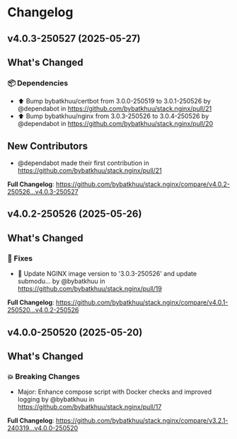 # Changelog

## v4.0.3-250527 (2025-05-27)

<!-- Release notes generated using configuration in .github/release.yml at v4.0.3-250527 -->

## What's Changed
### 📦 Dependencies
* ⬆️ Bump bybatkhuu/certbot from 3.0.0-250519 to 3.0.1-250526 by @dependabot in https://github.com/bybatkhuu/stack.nginx/pull/21
* ⬆️ Bump bybatkhuu/nginx from 3.0.3-250526 to 3.0.4-250526 by @dependabot in https://github.com/bybatkhuu/stack.nginx/pull/20

## New Contributors
* @dependabot made their first contribution in https://github.com/bybatkhuu/stack.nginx/pull/21

**Full Changelog**: https://github.com/bybatkhuu/stack.nginx/compare/v4.0.2-250526...v4.0.3-250527

## v4.0.2-250526 (2025-05-26)

<!-- Release notes generated using configuration in .github/release.yml at v4.0.2-250526 -->

## What's Changed
### 🐛 Fixes
* :bug: Update NGINX image version to '3.0.3-250526' and update submodu… by @bybatkhuu in https://github.com/bybatkhuu/stack.nginx/pull/19


**Full Changelog**: https://github.com/bybatkhuu/stack.nginx/compare/v4.0.1-250520...v4.0.2-250526

## v4.0.0-250520 (2025-05-20)

<!-- Release notes generated using configuration in .github/release.yml at v4.0.0-250520 -->

## What's Changed
### 💥 Breaking Changes
* Major: Enhance compose script with Docker checks and improved logging by @bybatkhuu in https://github.com/bybatkhuu/stack.nginx/pull/17


**Full Changelog**: https://github.com/bybatkhuu/stack.nginx/compare/v3.2.1-240319...v4.0.0-250520
